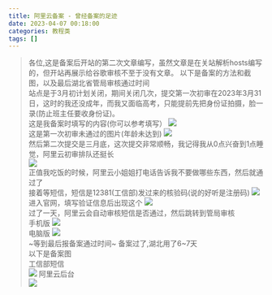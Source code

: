 ```yaml
---
title: 阿里云备案 - 曾经备案的足迹
date: 2023-04-07 00:18:00
categories: 教程类
tags: []
---
```


>各位,这是备案后开站的第二次文章编写，虽然文章是在关站解析hosts编写的，但开站再展示给谷歌审核不至于没有文章。 
以下是备案的方法和截图，以及最后湖北省管局审核通过时间  
站点是于3月初计划关闭，期间关闭几次，提交第一次初审在2023年3月31日，这时的我还没成年，而我又面临高考，只能提前先把身份证拍摄，脸一录(防止班主任要收身份证)。  
这是我备案时填写的内容(你可以参考填写） ![](https://io.nuoyis.net/typecho/uploads/2023/03/20230330091804746.png)  
这是第一次初审未通过的图片(年龄未达到) ![](https://io.nuoyis.net/typecho/uploads/2023/03/20230330091832759.png)  
然后第二次提交是三月底，这次提交非常顺畅，我记得我从0点兴奋到1点睡觉，阿里云初审排队还挺长  
![](https://io.nuoyis.net/typecho/uploads/2023/04/20230401125807543.png)  
正值我吃饭的时候，阿里云小姐姐打电话告诉我不要做哪些东西，然后就通过了  
接着等短信，短信是12381(工信部)发过来的核验码(说的好听是注册码) ![](https://io.nuoyis.net/typecho/uploads/2023/04/20230403011516268.jpg)  
进入官网，填写验证信息后出现这个 ![](https://io.nuoyis.net/typecho/uploads/2023/04/20230403011710659.png)  
过了一天，阿里云会自动审核短信是否通过，然后跳转到管局审核  
手机版 ![](https://io.nuoyis.net/typecho/uploads/2023/04/20230403011558943.jpg)  
电脑版 ![](https://io.nuoyis.net/typecho/uploads/2023/04/20230403012314117.png)  
~等到最后报备案通过时间~ 备案过了,湖北用了6~7天  
以下是备案图  
工信部短信  
![](https://static.nuoyis.com/static/lovablewyh-library/blog/wordpress/images/2023/04/20230407125832642.jpg) 
阿里云后台  
![](https://static.nuoyis.com/static/lovablewyh-library/blog/wordpress/images/2023/04/20230407125823757.png)
